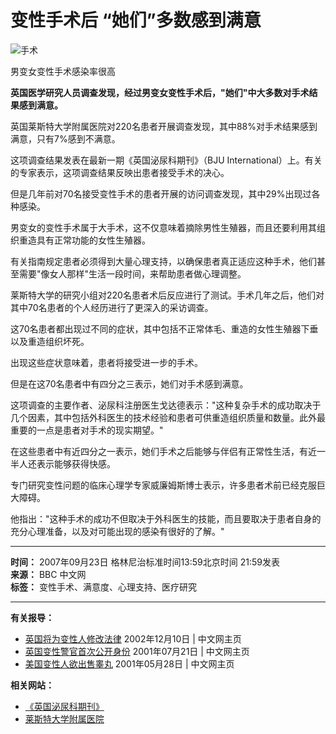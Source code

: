 # 变性手术后 “她们”多数感到满意

![手术](/media/images/44130000/jpg/_44130744_hands_with_knife203.jpg)

男变女变性手术感染率很高

**英国医学研究人员调查发现，经过男变女变性手术后，"她们"中大多数对手术结果感到满意。**

英国莱斯特大学附属医院对220名患者开展调查发现，其中88%对手术结果感到满意，只有7%感到不满意。

这项调查结果发表在最新一期《英国泌尿科期刊》（BJU International）上。有关的专家表示，这项调查结果反映出患者接受手术的决心。

但是几年前对70名接受变性手术的患者开展的访问调查发现，其中29%出现过各种感染。

男变女的变性手术属于大手术，这不仅意味着摘除男性生殖器，而且还要利用其组织重造具有正常功能的女性生殖器。

有关指南规定患者必须得到大量心理支持，以确保患者真正适应这种手术，他们甚至需要"像女人那样"生活一段时间，来帮助患者做心理调整。

莱斯特大学的研究小组对220名患者术后反应进行了测试。手术几年之后，他们对其中70名患者的个人经历进行了更深入的采访调查。

这70名患者都出现过不同的症状，其中包括不正常体毛、重造的女性生殖器下垂以及重造组织坏死。

出现这些症状意味着，患者将接受进一步的手术。

但是在这70名患者中有四分之三表示，她们对手术感到满意。

这项调查的主要作者、泌尿科注册医生戈达德表示："这种复杂手术的成功取决于几个因素，其中包括外科医生的技术经验和患者可供重造组织质量和数量。此外最重要的一点是患者对手术的现实期望。"

在这些患者中有近四分之一表示，她们手术之后能够与伴侣有正常性生活，有近一半人还表示能够获得快感。

专门研究变性问题的临床心理学专家威廉姆斯博士表示，许多患者术前已经克服巨大障碍。

他指出："这种手术的成功不但取决于外科医生的技能，而且要取决于患者自身的充分心理准备，以及对可能出现的感染有很好的了解。"

---

**时间：** 2007年09月23日 格林尼治标准时间13:59北京时间 21:59发表  
**来源：** BBC 中文网  
**标签：** 变性手术、满意度、心理支持、医疗研究

---

**有关报导：**

- [英国将为变性人修改法律](http://news.bbc.co.uk/chinese/simp/hi/newsid_2560000/newsid_2563900/2563947.stm) 2002年12月10日 | 中文网主页
- [英国变性警官首次公开身份](http://news.bbc.co.uk/chinese/simp/hi/newsid_1440000/newsid_1449800/1449838.stm) 2001年07月21日 | 中文网主页
- [美国变性人欲出售睾丸](http://news.bbc.co.uk/chinese/simp/hi/newsid_1350000/newsid_1355500/1355574.stm) 2001年05月28日 | 中文网主页

**相关网站：**

- [《英国泌尿科期刊》](http://www.bjui.org/)
- [莱斯特大学附属医院](http://www.uhl-tr.nhs.uk/)